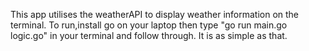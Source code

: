 This app utilises the weatherAPI to display weather information on the terminal. To run,install go on your laptop then type "go run main.go logic.go" in your terminal and follow through. It is as simple as that.
